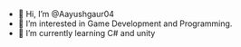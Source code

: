 - 👋 Hi, I’m @Aayushgaur04
- 👀 I’m interested in Game Development and Programming.
- 🌱 I’m currently learning C# and unity

<!---
Aayushgaur04/Aayushgaur04 is a ✨ special ✨ repository because its `README.md` (this file) appears on your GitHub profile.
You can click the Preview link to take a look at your changes.
--->
